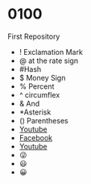 # 0100
First Repository 
- ! Exclamation Mark 
- @ at the rate sign
- #Hash
- $ Money Sign
- % Percent 
- ^ circumflex 
- & And
- *Asterisk
- () Parentheses 
- [Youtube](https://www.youtube.com/)
- [Facebook](https://www.facebook.com/)
- [Youtube](https://www.theweathernetwork.com/en)
- :stuck_out_tongue_winking_eye:
- :smiley:
- :grinning: 
